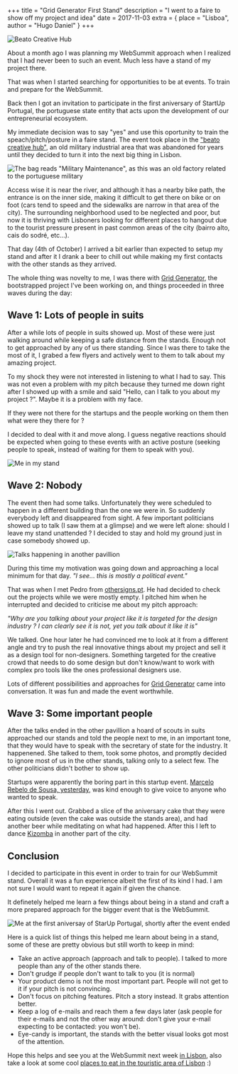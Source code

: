 +++
title = "Grid Generator First Stand"
description = "I went to a faire to show off my project and idea"
date = 2017-11-03
extra = { place = "Lisboa", author = "Hugo Daniel" }
+++

![Beato Creative Hub](/images/beato1.jpg)

About a month ago I was planning my WebSummit approach when I realized that I had never been to such an event. Much less have a stand of my project there.

That was when I started searching for opportunities to be at events. To train and prepare for the WebSummit.

Back then I got an invitation to participate in the first aniversary of StartUp Portugal, the portuguese state entity that acts upon the development of our entrepreneurial ecosystem.

My immediate decision was to say "yes" and use this oportunity to train the speach/pitch/posture in a faire stand.
The event took place in the ["beato creative hub"](http://www.startuplisboa.com/hcb), an old military industrial area that was abandoned for years until they decided to turn it into the next big thing in Lisbon.

![The bag reads "Military Maintenance", as this was an old factory related to the portuguese military](/images/beato2.jpg)

Access wise it is near the river, and although it has a nearby bike path, the entrance is on the inner side, making it difficult to get there on bike or on foot (cars tend to speed and the sidewalks are narrow in that area of the city). The surrounding neighborhood used to be neglected and poor, but now it is thriving with Lisboners looking for different places to hangout due to the tourist pressure present in past common areas of the city (bairro alto, cais do sodré, etc...).

That day (4th of October) I arrived a bit earlier than expected to setup my stand and after it I drank a beer to chill out while making my first contacts with the other stands as they arrived.

The whole thing was novelty to me, I was there with [Grid Generator](https://gridgenerator.com), the bootstrapped project I've been working on, and things proceeded in three waves during the day:

## Wave 1: Lots of people in suits

After a while lots of people in suits showed up. Most of these were just walking around while keeping a safe distance from the stands. Enough not to get approached by any of us there standing.
Since I was there to take the most of it, I grabed a few flyers and actively went to them to talk about my amazing project.

To my shock they were not interested in listening to what I had to say. This was not even a problem with my pitch because they turned me down right after I showed up with a smile and said "Hello, can I talk to you about my project ?". Maybe it is a problem with my face.

If they were not there for the startups and the people working on them then what were they there for ?

I decided to deal with it and move along. I guess negative reactions should be expected when going to these events with an active posture (seeking people to speak, instead of waiting for them to speak with you).

![Me in my stand](/images/me_beato.jpg)

## Wave 2: Nobody

The event then had some talks. Unfortunately they were scheduled to happen in a different building than the one we were in. So suddenly everybody left and disappeared from sight. A few important politicians showed up to talk (I saw them at a glimpse) and we were left alone: should I leave my stand unattended ? I decided to stay and hold my ground just in case somebody showed up.

![Talks happening in another pavillion](/images/talks_beato.jpg)

During this time my motivation was going down and approaching a local minimum for that day. _"I see... this is mostly a political event."_

That was when I met Pedro from [othersigns.pt](http://othersigns.pt/). He had decided to check out the projects while we were mostly empty. I pitched him when he interrupted and decided to criticise me about my pitch approach:

_"Why are you talking about your project like it is targeted for the design industry ? I can clearly see it is not, yet you talk about it like it is"_

We talked. One hour later he had convinced me to look at it from a different angle and try to push the real innovative things about my project and sell it as a design tool for non-designers. Something targeted for the creative crowd that needs to do some design but don't know/want to work with complex pro tools like the ones professional designers use.

Lots of different possibilities and approaches for [Grid Generator](https://gridgenerator.com) came into conversation. It was fun and made the event worthwhile.

## Wave 3: Some important people

After the talks ended in the other pavillion a hoard of scouts in suits approached our stands and told the people next to me, in an important tone, that they would have to speak with the secretary of state for the industry.
It happenened. She talked to them, took some photos, and promptly decided to ignore most of us in the other stands, talking only to a select few. The other politicians didn't bother to show up.

Startups were apparently the boring part in this startup event. [Marcelo Rebelo de Sousa, yesterday,](@/posts/2017-11-02-meeting-the-president.md) was kind enough to give voice to anyone who wanted to speak.

After this I went out. Grabbed a slice of the aniversary cake that they were eating outside (even the cake was outside the stands area), and had another beer while meditating on what had happened. After this I left to dance [Kizomba](https://www.youtube.com/watch?v=9DYElqcREXc) in another part of the city.

## Conclusion

I decided to participate in this event in order to train for our WebSummit stand. Overall it was a fun experience albeit the first of its kind I had. I am not sure I would want to repeat it again if given the chance.

It definetely helped me learn a few things about being in a stand and craft a more prepared approach for the bigger event that is the WebSummit.

![Me at the first aniversay of StarUp Portugal, shortly after the event ended](/images/aniv1.jpg)

Here is a quick list of things this helped me learn about being in a stand, some of these are pretty obvious but still worth to keep in mind:

- Take an active approach (approach and talk to people). I talked to more people than any of the other stands there.
- Don't grudge if people don't want to talk to you (it is normal)
- Your product demo is not the most important part. People will not get to it if your pitch is not convincing.
- Don't focus on pitching features. Pitch a story instead. It grabs attention better.
- Keep a log of e-mails and reach them a few days later (ask people for their e-mails and not the other way around: don't give your e-mail expecting to be contacted: you won't be).
- Eye-candy is important, the stands with the better visual looks got most of the attention.

Hope this helps and see you at the WebSummit next week [in Lisbon](@/posts/2017-10-25-Lisbon-as-an-inspiration-for-my-project.md), also take a look at some cool [places to eat in the touristic area of Lisbon](@/posts/2017-11-01-where-do-local-hackers-eat-in-lisbon.md) :)
